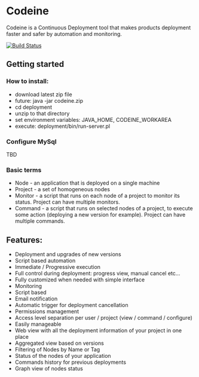 # Codeine

Codeine is a Continuous Deployment tool that makes products deployment faster and safer by automation and monitoring.

[![Build Status](https://travis-ci.org/Intel-IT/codeine.png?branch=master)](https://travis-ci.org/Intel-IT/codeine)

## Getting started

### How to install:
* download latest zip file
* future: java -jar codeine.zip
* cd deployment
* unzip to that directory
* set environment variables: JAVA_HOME, CODEINE_WORKAREA
* execute: deployment/bin/run-server.pl

### Configure MySql
TBD

### Basic terms
* Node - an application that is deployed on a single machine
* Project - a set of homogeneous nodes
* Monitor - a script that runs on each node of a project to monitor its status. Project can have multiple monitors.
* Command - a script that runs on selected nodes of a project, to execute some action (deploying a new version for example). Project can have multiple commands.

## Features:
* Deployment and upgrades of new versions
 * Script based automation
 * Immediate / Progressive execution
 * Full control during deployment: progress view, manual cancel etc...
 * Fully customized when needed with simple interface
* Monitoring
 * Script based
 * Email notification
 * Automatic trigger for deployment cancellation
* Permissions management
 * Access level separation per user / project (view / command / configure)
 * Easily manageable
* Web view with all the deployment information of your project in one place
 * Aggregated view based on versions
 * Filtering of Nodes by Name or Tag
 * Status of the nodes of your application
 * Commands history for previous deployments
 * Graph view of nodes status

